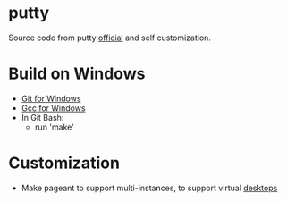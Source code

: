 # putty
Source code from putty [official](http://www.chiark.greenend.org.uk/~sgtatham/putty/) and self customization.


# Build on Windows #
* [Git for Windows](https://gitforwindows.org/)
* [Gcc for Windows](http://www.equation.com/servlet/equation.cmd?fa=fortran)
* In Git Bash:
  - run 'make'

# Customization #
  - Make pageant to support multi-instances, to support virtual [desktops](https://docs.microsoft.com/en-us/sysinternals/downloads/desktops)

